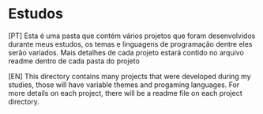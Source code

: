 # Estudos

[PT]
  Esta é uma pasta que contém vários projetos que foram desenvolvidos durante meus estudos, os temas e linguagens de programação dentre eles serão variados. Mais detalhes de cada projeto estará contido no arquivo readme dentro de cada pasta do projeto

[EN]
  This directory contains many projects that were developed during my studies, those will have variable themes and progaming languages. For more details on each project, there will be a readme file on each project directory.
